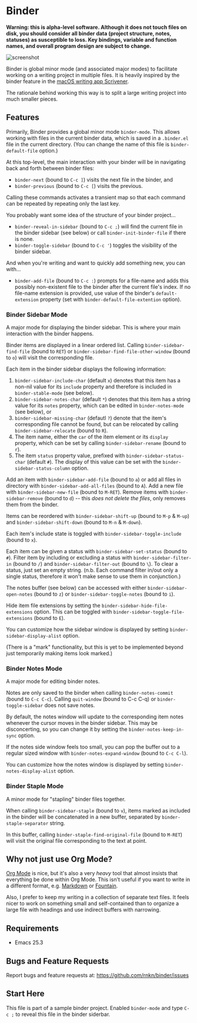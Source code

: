 # Binder #

**Warning: this is alpha-level software. Although it does not touch files on
disk, you should consider all binder data (project structure, notes, statuses)
as susceptible to loss. Key bindings, variable and function names, and overall
program design are subject to change.**

![screenshot](https://user-images.githubusercontent.com/1256849/75653252-ec7b8300-5ca8-11ea-9d7d-af6a528abc2c.png)

Binder is global minor mode (and associated major modes) to facilitate working
on a writing project in multiple files. It is heavily inspired by the binder
feature in the [macOS writing app Scrivener][scriv].

The rationale behind working this way is to split a large writing project into
much smaller pieces.

[scriv]: https://www.literatureandlatte.com/scrivener/features?os=macOS

## Features ##

Primarily, Binder provides a global minor mode `binder-mode`. This allows
working with files in the current binder data, which is saved in a `.binder.el`
file in the current directory. (You can change the name of this file is
`binder-default-file` option.)

At this top-level, the main interaction with your binder will be in navigating
back and forth between binder files:

- `binder-next` (bound to `C-c ]`) visits the next file in the binder, and
- `binder-previous` (bound to `C-c [`) visits the previous.

Calling these commands activates a transient map so that each command can be
repeated by repeating only the last key.

You probably want some idea of the structure of your binder project...

- `binder-reveal-in-sidebar` (bound to `C-c ;`) will find the current file in
  the binder sidebar (see below) or call `binder-init-binder-file` if there is
  none.
- `binder-toggle-sidebar` (bound to `C-c '`) toggles the visibility of the
  binder sidebar.

And when you're writing and want to quickly add something new, you can with...

- `binder-add-file` (bound to `C-c :`) prompts for a file-name and adds this
  possibly non-existent file to the binder after the current file's index. If no
  file-name extension is provided, use value of the binder's `default-extension`
  property (set with `binder-default-file-extention` option).

### Binder Sidebar Mode ###

A major mode for displaying the binder sidebar. This is where your main
interaction with the binder happens.

Binder items are displayed in a linear ordered list. Calling
`binder-sidebar-find-file` (bound to `RET`) or
`binder-sidebar-find-file-other-window` (bound to `o`) will visit the
corresponding file.

Each item in the binder sidebar displays the following information:

1. `binder-sidebar-include-char` (default `x`) denotes that this item has a
   non-nil value for its `include` property and therefore is included in
   `binder-stable-mode` (see below).
2. `binder-sidebar-notes-char` (default `*`) denotes that this item has a string
   value for its `notes` property, which can be edited in `binder-notes-mode`
   (see below), or
3. `binder-sidebar-missing-char` (defautl `?`) denote that the item's
   corresponding file cannot be found, but can be relocated by calling
   `binder-sidebar-relocate` (bound to `R`).
4. The item name, either the `car` of the item element or its `display`
   property, which can be set by calling `binder-sidebar-rename` (bound to `r`).
5. The item `status` property value, prefixed with `binder-sidebar-status-char`
   (default `#`). The display of this value can be set with the
   `binder-sidebar-status-column` option.

Add an item with `binder-sidebar-add-file` (bound to `a`) or add all files in
directory with `binder-sidebar-add-all-files` (bound to `A`). Add a new file
with `binder-sidebar-new-file` (bound to `M-RET`). Remove items with
`binder-sidebar-remove` (bound to `d`) -- this *does not delete the files*, only
removes them from the binder.

Items can be reordered with `binder-sidebar-shift-up` (bound to `M-p` & `M-up`)
and `binder-sidebar-shift-down` (bound to `M-n` & `M-down`).

Each item's include state is toggled with `binder-sidebar-toggle-include` (bound
to `x`).

Each item can be given a status with `binder-sidebar-set-status` (bound to `#`).
Filter item by including or excluding a status with `binder-sidebar-filter-in`
(bound to `/`) and `binder-sidebar-filter-out` (bound to `\`). To clear a
status, just set an empty string. (n.b. Each command filter in/out only a single
status, therefore it won't make sense to use them in conjunction.)

The notes buffer (see below) can be accessed with either
`binder-sidebar-open-notes` (bound to `z`) or `binder-sidebar-toggle-notes`
(bound to `i`).

Hide item file extensions by setting the `binder-sidebar-hide-file-extensions`
option. This can be toggled with `binder-sidebar-toggle-file-extensions` (bound
to `E`).

You can customize how the sidebar window is displayed by setting
`binder-sidebar-display-alist` option.

(There is a "mark" functionality, but this is yet to be implemented beyond just
temporarily making items look marked.)

### Binder Notes Mode ###

A major mode for editing binder notes.

Notes are only saved to the binder when calling `binder-notes-commit` (bound to
`C-c C-c`). Calling `quit-window` (bound to C-c C-q) or `binder-toggle-sidebar`
does not save notes.

By default, the notes window will update to the corresponding item notes
whenever the cursor moves in the binder sidebar. This may be disconcerting, so
you can change it by setting the `binder-notes-keep-in-sync` option.

If the notes side window feels too small, you can pop the buffer out to a
regular sized window with `binder-notes-expand-window` (bound to `C-c C-l`).

You can customize how the notes window is displayed by setting
`binder-notes-display-alist` option.

### Binder Staple Mode ###

A minor mode for "stapling" binder files together.

When calling `binder-sidebar-staple` (bound to `v`), items marked as included in
the binder will be concatenated in a new buffer, separated by
`binder-staple-separator` string.

In this buffer, calling `binder-staple-find-original-file` (bound to `M-RET`)
will visit the original file corresponding to the text at point.

## Why not just use Org Mode? ##

[Org Mode][] is nice, but it's also a very *heavy* tool that almost insists that
everything be done within Org Mode. This isn't useful if you want to write in a
different format, e.g. [Markdown][] or [Fountain][].

Also, I prefer to keep my writing in a collection of separate text files. It
feels nicer to work on something small and self-contained than to organize a
large file with headings and use indirect buffers with narrowing.

[org mode]: https://orgmode.org
[markdown]: http://jblevins.org/projects/markdown-mode/
[fountain]: https://github.com/rnkn/fountain-mode

## Requirements ##

- Emacs 25.3

## Bugs and Feature Requests ##

Report bugs and feature requests at: <https://github.com/rnkn/binder/issues>

## Start Here ##

This file is part of a sample binder project. Enabled `binder-mode` and type `C-c ;`
to reveal this file in the binder siderbar.
